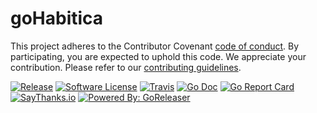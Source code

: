 # goHabitica


This project adheres to the Contributor Covenant [code of conduct](./.github/CODE_OF_CONDUCT.md). By participating, you are expected to uphold this code. 
We appreciate your contribution. Please refer to our [contributing guidelines](./.github/CONTRIBUTING.md). 
 
[![Release](https://img.shields.io/github/release/abhi18av/goHabitica.svg?style=flat-square)](https://github.com/abhi18av/goHabitica.releases/latest) 
[![Software License](https://img.shields.io/badge/license-MIT-brightgreen.svg?style=flat-square)](LICENSE.md) 
[![Travis](https://img.shields.io/travis/abhi18av/goHabitica.svg?style=flat-square)](https://travis-ci.org/abhi18av/goHabitica) 
[![Go Doc](https://img.shields.io/badge/godoc-reference-blue.svg?style=flat-square)](https://godoc.org/github.com/abhi18av/goHabitica)
[![Go Report Card](https://goreportcard.com/badge/github.com/abhi18av/goHabitica)](https://goreportcard.com/report/github.com/abhi18av/goHabitica)
[![SayThanks.io](https://img.shields.io/badge/SayThanks.io-%E2%98%BC-1EAEDB.svg?style=flat-square)](https://saythanks.io/to/abhi18av) 
[![Powered By: GoReleaser](https://img.shields.io/badge/powered%20by-goreleaser-green.svg?style=flat-square)](https://github.com/goreleaser) 
